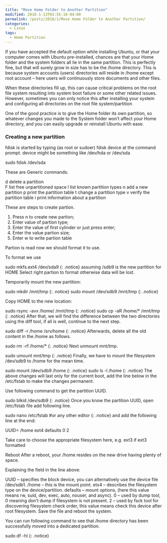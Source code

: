 ```yaml
---
title: "Move Home Folder to Another Partition"
modified: 2018-1-13T03:55:10-04:00
permalink: /posts/2018/1/Move Home Folder to Another Partition/
categories: 
  - Linux
tags:
  - Home Partition
---
```


If you have accepted the default option while installing Ubuntu, or that your computer comes with Ubuntu pre-installed, chances are that your Home folder and the system folders all lie in the same partition. This is perfectly fine, but that will surely grow in size has to be the /home directory. This is because system accounts (users) directories will reside in /home except root account – here users will continuously store documents and other files.

When these directories fill up, this can cause critical problems on the root file system resulting into system boot failure or some other related issues. However, sometimes you can only notice this after installing your system and configuring all directories on the root file system/partition

One of the good practice is to give the Home folder its own partition, so whatever changes you made to the System folder won’t affect your Home directory, and you can easily upgrade or reinstall Ubuntu with ease.

### Creating a new partition

fdisk is started by typing (as root or sudoer) fdisk device at the command prompt. device might be something like /dev/hda or /dev/sda

sudo fdisk /dev/sda 

These are Generic commands:

   d   delete a partition  
   F   list free unpartitioned space
   l   list known partition types
   n   add a new partition
   p   print the partition table
   t   change a partition type
   v   verify the partition table
   i   print information about a partition

These are steps to create partion.

1. Press n to create new partion;
2. Enter value of partion type;
3. Enter the value of first cylinder or just press enter;
4. Enter the value partion size;
5. Enter w to write partion table

Partion is read now we should format it to use.

To format we use

sudo mkfs.ext4 /dev/sda9
{: .notice}
assuming /sdb9 is the new partition for HOME
Select right partion to format otherwise data will be lost.

Temporarily mount the new partition:

sudo mkdir /mnt/tmp
{: .notice}
sudo mount /dev/sdb9 /mnt/tmp
{: .notice}

Copy HOME to the new location:

sudo rsync -avx /home/ /mnt/tmp
{: .notice}
sudo cp -aR /home/* /mnt/tmp
{: .notice}
After that, we will find the difference between the two directories using the diff tool, if all is well, continue to the next step.

sudo diff -r /home /srv/home
{: .notice}
Afterwards, delete all the old content in the /home as follows.

sudo rm -rf /home/*
{: .notice}
Next unmount mnt/tmp.

sudo umount mnt/tmp
{: .notice}
Finally, we have to mount the filesystem /dev/sdb9 to /home for the mean time.

sudo mount /dev/sdb9 /home
{: .notice}
sudo ls -l /home
{: .notice}
The above changes will last only for the current boot, add the line below in the /etc/fstab to make the changes permanent.

Use following command to get the partition UUID.

sudo blkid /dev/sdb9
{: .notice}
Once you know the partition UUID, open /etc/fstab file add following line.

sudo nano /etc/fstab   #or any other editor
{: .notice}
and add the following line at the end:

UUID=<noted number from above>    	/home    	ext4    	defaults   0  2

Take care to choose the appropriate filesystem here, e.g. ext3 if ext3 formatted

Reboot
After a reboot, your /home resides on the new drive having plenty of space.

Explaining the field in the line above:

UUID – specifies the block device, you can alternatively use the device file /dev/sdb1.
/home – this is the mount point.
etx4 – describes the filesystem type on the device/partition.
defaults – mount options, (here this value means rw, suid, dev, exec, auto, nouser, and async).
0 – used by dump tool, 0 meaning don’t dump if filesystem is not present.
2 – used by fsck tool for discovering filesystem check order, this value means check this device after root filesystem.
Save the file and reboot the system.

You can run following command to see that /home directory has been successfully moved into a dedicated partition.

sudo df -hl
{: .notice}